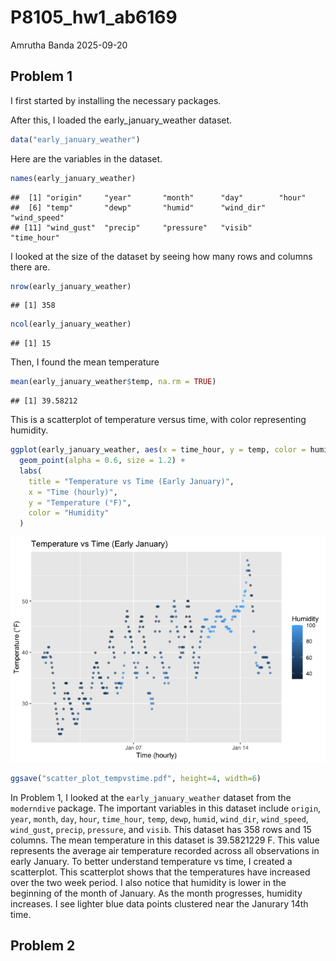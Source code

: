 P8105_hw1_ab6169
================
Amrutha Banda
2025-09-20

## Problem 1

I first started by installing the necessary packages.

After this, I loaded the early_january_weather dataset.

``` r
data("early_january_weather")
```

Here are the variables in the dataset.

``` r
names(early_january_weather)
```

    ##  [1] "origin"     "year"       "month"      "day"        "hour"      
    ##  [6] "temp"       "dewp"       "humid"      "wind_dir"   "wind_speed"
    ## [11] "wind_gust"  "precip"     "pressure"   "visib"      "time_hour"

I looked at the size of the dataset by seeing how many rows and columns
there are.

``` r
nrow(early_january_weather)
```

    ## [1] 358

``` r
ncol(early_january_weather)
```

    ## [1] 15

Then, I found the mean temperature

``` r
mean(early_january_weather$temp, na.rm = TRUE)
```

    ## [1] 39.58212

This is a scatterplot of temperature versus time, with color
representing humidity.

``` r
ggplot(early_january_weather, aes(x = time_hour, y = temp, color = humid)) +
  geom_point(alpha = 0.6, size = 1.2) +
  labs(
    title = "Temperature vs Time (Early January)",
    x = "Time (hourly)",
    y = "Temperature (°F)",
    color = "Humidity"
  )
```

![](p8105_hw1_ab6169_files/figure-gfm/unnamed-chunk-6-1.png)<!-- -->

``` r
ggsave("scatter_plot_tempvstime.pdf", height=4, width=6)
```

In Problem 1, I looked at the `early_january_weather` dataset from the
`moderndive` package. The important variables in this dataset include
`origin`, `year`, `month`, `day`, `hour`, `time_hour`, `temp`, `dewp`,
`humid`, `wind_dir`, `wind_speed`, `wind_gust`, `precip`, `pressure`,
and `visib`. This dataset has 358 rows and 15 columns. The mean
temperature in this dataset is 39.5821229 F. This value represents the
average air temperature recorded across all observations in early
January. To better understand temperature vs time, I created a
scatterplot. This scatterplot shows that the temperatures have increased
over the two week period. I also notice that humidity is lower in the
beginning of the month of January. As the month progresses, humidity
increases. I see lighter blue data points clustered near the Janurary
14th time.

## Problem 2
